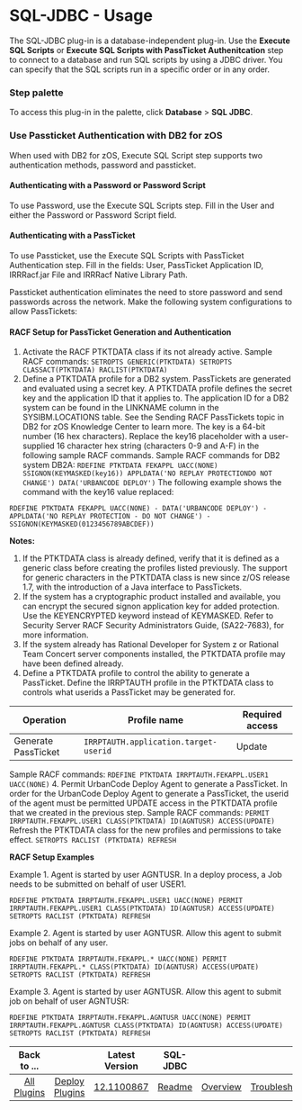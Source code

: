 
SQL-JDBC - Usage
================

The SQL-JDBC plug-in is a database-independent plug-in. Use the **Execute SQL Scripts** or **Execute SQL Scripts with PassTicket Authenitcation** step to connect to a database and run SQL scripts by using a JDBC driver. You can specify that the SQL scripts run in a specific order or in any order.


### **Step palette**

To access this plug-in in the palette, click **Database** > **SQL JDBC**.

### **Use Passticket Authentication with DB2 for zOS**

When used with DB2 for zOS, Execute SQL Script step supports two authentication methods, password and passticket.

#### **Authenticating with a Password or Password Script**

To use Password, use the Execute SQL Scripts step. Fill in the User and either the Password or Password Script field.

#### **Authenticating with a PassTicket**

To use Passticket, use the Execute SQL Scripts with PassTicket Authentication step. Fill in the fields: User, PassTicket Application ID, IRRRacf.jar File and IRRRacf Native Library Path.

Passticket authentication eliminates the need to store password and send passwords across the network. Make the following system configurations to allow PassTickets:

#### **RACF Setup for PassTicket Generation and Authentication**

1. Activate the RACF PTKTDATA class if its not already active. Sample RACF commands: ``SETROPTS GENERIC(PTKTDATA) SETROPTS CLASSACT(PTKTDATA) RACLIST(PTKTDATA)``
2. Define a PTKTDATA profile for a DB2 system. PassTickets are generated and evaluated using a secret key. A PTKTDATA profile defines the secret key and the application ID that it applies to. The application ID for a DB2 system can be found in the LINKNAME column in the SYSIBM.LOCATIONS table. See the Sending RACF PassTickets topic in DB2 for zOS Knowledge Center to learn more. The key is a 64-bit number (16 hex characters). Replace the key16 placeholder with a user-supplied 16 character hex string (characters 0-9 and A-F) in the following sample RACF commands. Sample RACF commands for DB2 system DB2A: `RDEFINE PTKTDATA FEKAPPL UACC(NONE) SSIGNON(KEYMASKED(key16)) APPLDATA('NO REPLAY PROTECTIONDO NOT CHANGE') DATA('URBANCODE DEPLOY')`
The following example shows the command with the key16 value replaced:

`RDEFINE PTKTDATA FEKAPPL UACC(NONE) - DATA('URBANCODE DEPLOY') - APPLDATA('NO REPLAY PROTECTION - DO NOT CHANGE') - SSIGNON(KEYMASKED(0123456789ABCDEF))`

**Notes:**

1. If the PTKTDATA class is already defined, verify that it is defined as a generic class before creating the profiles listed previously. The support for generic characters in the PTKTDATA class is new since z/OS release 1.7, with the introduction of a Java interface to PassTickets.
2. If the system has a cryptographic product installed and available, you can encrypt the secured signon application key for added protection. Use the KEYENCRYPTED keyword instead of KEYMASKED. Refer to Security Server RACF Security Administrators Guide, (SA22-7683), for more information.
3. If the system already has Rational Developer for System z or Rational Team Concert server components installed, the PTKTDATA profile may have been defined already.
3. Define a PTKTDATA profile to control the ability to generate a PassTicket. Define the IRRPTAUTH profile in the PTKTDATA class to controls what userids a PassTicket may be generated for.

| Operation           | Profile name                          | Required access |
|---------------------|---------------------------------------|-----------------|
| Generate PassTicket | `IRRPTAUTH.application.target-userid` | Update          |

Sample RACF commands: `RDEFINE PTKTDATA IRRPTAUTH.FEKAPPL.USER1 UACC(NONE)`
4. Permit UrbanCode Deploy Agent to generate a PassTicket. In order for the UrbanCode Deploy Agent to generate a PassTicket, the userid of the agent must be permitted UPDATE access in the PTKTDATA profile that we created in the previous step. Sample RACF commands: `PERMIT IRRPTAUTH.FEKAPPL.USER1 CLASS(PTKTDATA) ID(AGNTUSR) ACCESS(UPDATE)`
Refresh the PTKTDATA class for the new profiles and permissions to take effect. `SETROPTS RACLIST (PTKTDATA) REFRESH`

**RACF Setup Examples**

Example 1. Agent is started by user AGNTUSR. In a deploy process, a Job needs to be submitted on behalf of user USER1.

`RDEFINE PTKTDATA IRRPTAUTH.FEKAPPL.USER1 UACC(NONE) PERMIT IRRPTAUTH.FEKAPPL.USER1 CLASS(PTKTDATA) ID(AGNTUSR) ACCESS(UPDATE) SETROPTS RACLIST (PTKTDATA) REFRESH`

Example 2. Agent is started by user AGNTUSR. Allow this agent to submit jobs on behalf of any user.

`RDEFINE PTKTDATA IRRPTAUTH.FEKAPPL.* UACC(NONE) PERMIT IRRPTAUTH.FEKAPPL.* CLASS(PTKTDATA) ID(AGNTUSR) ACCESS(UPDATE) SETROPTS RACLIST (PTKTDATA) REFRESH`

Example 3. Agent is started by user AGNTUSR. Allow this agent to submit job on behalf of user AGNTUSR:

`RDEFINE PTKTDATA IRRPTAUTH.FEKAPPL.AGNTUSR UACC(NONE) PERMIT IRRPTAUTH.FEKAPPL.AGNTUSR CLASS(PTKTDATA) ID(AGNTUSR) ACCESS(UPDATE) SETROPTS RACLIST (PTKTDATA) REFRESH`


|          Back to ...          |                                |                                                    Latest Version                                                     |      SQL-JDBC       |||||
|:-----------------------------:|:------------------------------:|:---------------------------------------------------------------------------------------------------------------------:|:-------------------:| :---: | :---: | :---: | :---: |
| [All Plugins](../../index.md) | [Deploy Plugins](../README.md) | [12.1100867](https://raw.githubusercontent.com/UrbanCode/IBM-UCD-PLUGINS/main/files/SQL-JDBC/SQL-JDBC-12.1100867.zip) | [Readme](README.md) |[Overview](overview.md)|[Troubleshooting](troubleshooting.md)|[Steps](steps.md)|[Downloads](downloads.md)|
